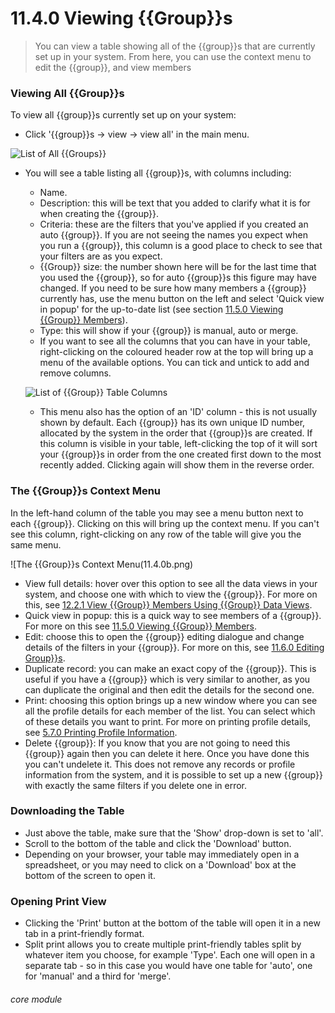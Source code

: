 # 11.4.0    Viewing {{Group}}s

> You can view a table showing all of the {{group}}s that are currently set up in your system. From here, you can use the context menu to edit the {{group}}, and view members

### Viewing All {{Group}}s

To view all {{group}}s currently set up on your system:

- Click '{{group}}s -> view -> view all' in the main menu. 

![List of All {{Groups}}](11.4.0a.png)

- You will see a table listing all {{group}}s, with columns including:
  - Name.
  - Description: this will be text that you added to clarify what it is for when creating the {{group}}.
  - Criteria: these are the filters that you've applied if you created an auto {{group}}. If you are not seeing the names you expect when you run a {{group}}, this column is a good place to check to see that your filters are as you expect.
  - {{Group}} size: the number shown here will be for the last time that you used the {{group}}, so for auto {{group}}s this figure may have changed. If you need to be sure how many members a {{group}} currently has, use the menu button on the left and select 'Quick view in popup' for the up-to-date list (see section [11.5.0  Viewing {{Group}} Members](/help/index/p/11.5.0)). 
  - Type: this will show if your {{group}} is manual, auto or merge. 
  - If you want to see all the columns that you can have in your table, right-clicking on the coloured header row at the top will bring up a menu of the available options. You can tick and untick to add and remove columns.
  
  ![List of {{Group}} Table Columns](11.4.0c.png)
  
  - This menu also has the  option of an 'ID' column - this is not usually shown by default. Each {{group}} has its own unique ID number, allocated by the system in the order that {{group}}s are created. If this column is visible in your table, left-clicking the top of it will sort your {{group}}s in order from the one created first down to the most recently added. Clicking again will show them in the reverse order.
  
### The {{Group}}s Context Menu

In the left-hand column of the table you may see a menu button next to each {{group}}. Clicking on this will bring up the context menu. If you can't see this column, right-clicking on any row of the table will give you the same menu.

![The {{Group}}s Context Menu(11.4.0b.png)

- View full details: hover over this option to see all the data views in your system, and choose one with which to view the {{group}}. For more on this, see [12.2.1 View {{Group}} Members Using {{Group}} Data Views](/help/index/p/12.2.1).
- Quick view in popup: this is a quick way to see members of a {{group}}. For more on this see [11.5.0 Viewing {{Group}} Members](/help/index/p/11.5.0).
- Edit: choose this to open the {{group}} editing dialogue and change details of the filters in your {{group}}. For more on this, see [11.6.0 Editing Group}}s](/help/index/p/11.6.0).
- Duplicate record: you can make an exact copy of the {{group}}. This is useful if you have a {{group}} which is very similar to another, as you can duplicate the original and then edit the details for the second one. 
- Print: choosing this option brings up a new window where you can see all the profile details for each member of the list. You can select which of these details you want to print. For more on printing profile details, see [5.7.0 Printing Profile Information](/help/index/p/5.7.0).
- Delete {{group}}: If you know that you are not going to need this {{group}} again then you can delete it here. Once you have done this you can't undelete it. This does not remove any records or profile information from the system, and it is possible to set up a new {{group}} with exactly the same filters if you delete one in error.

### Downloading the Table

- Just above the table, make sure that the 'Show' drop-down is set to 'all'. 
- Scroll to the bottom of the table and click the 'Download' button.  
- Depending on your browser, your table may immediately open in a spreadsheet, or you may need to click on a 'Download' box at the bottom of the screen to open it.

### Opening Print View 

- Clicking the 'Print' button at the bottom of the table will open it in a new tab in a print-friendly format.  
- Split print allows you to create multiple print-friendly tables split by whatever item you choose, for example 'Type'. Each one will open in a separate tab - so in this case you would have one table for 'auto', one for 'manual' and a third for 'merge'.


###### core module

